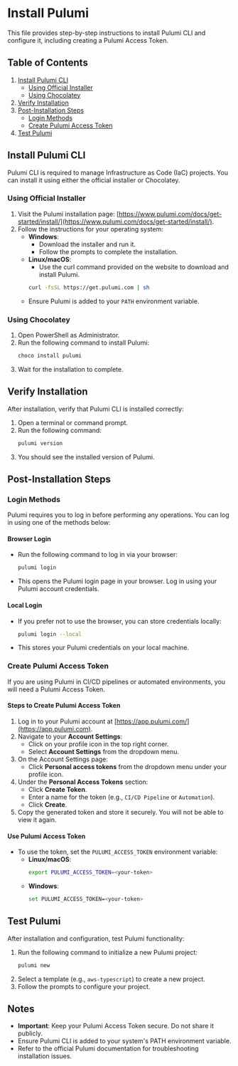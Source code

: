 # Install Pulumi

This file provides step-by-step instructions to install Pulumi CLI and configure it, including creating a Pulumi Access Token.

## Table of Contents
1. [Install Pulumi CLI](#install-pulumi-cli)
    - [Using Official Installer](#using-official-installer)
    - [Using Chocolatey](#using-chocolatey)
2. [Verify Installation](#verify-installation)
3. [Post-Installation Steps](#post-installation-steps)
    - [Login Methods](#login-methods)
    - [Create Pulumi Access Token](#create-pulumi-access-token)
4. [Test Pulumi](#test-pulumi)

## Install Pulumi CLI

Pulumi CLI is required to manage Infrastructure as Code (IaC) projects. You can install it using either the official installer or Chocolatey.

### Using Official Installer
1. Visit the Pulumi installation page: [https://www.pulumi.com/docs/get-started/install/](https://www.pulumi.com/docs/get-started/install/).
2. Follow the instructions for your operating system:
   - **Windows**:
     - Download the installer and run it.
     - Follow the prompts to complete the installation.
   - **Linux/macOS**:
     - Use the curl command provided on the website to download and install Pulumi.
     ```bash
     curl -fsSL https://get.pulumi.com | sh
     ```
   - Ensure Pulumi is added to your `PATH` environment variable.

### Using Chocolatey
1. Open PowerShell as Administrator.
2. Run the following command to install Pulumi:
   ```bash
   choco install pulumi
   ```
3. Wait for the installation to complete.

## Verify Installation

After installation, verify that Pulumi CLI is installed correctly:
1. Open a terminal or command prompt.
2. Run the following command:
   ```bash
   pulumi version
   ```
3. You should see the installed version of Pulumi.

## Post-Installation Steps

### Login Methods
Pulumi requires you to log in before performing any operations. You can log in using one of the methods below:

#### Browser Login
- Run the following command to log in via your browser:
  ```bash
  pulumi login
  ```
- This opens the Pulumi login page in your browser. Log in using your Pulumi account credentials.

#### Local Login
- If you prefer not to use the browser, you can store credentials locally:
  ```bash
  pulumi login --local
  ```
- This stores your Pulumi credentials on your local machine.

### Create Pulumi Access Token

If you are using Pulumi in CI/CD pipelines or automated environments, you will need a Pulumi Access Token.

#### Steps to Create Pulumi Access Token
1. Log in to your Pulumi account at [https://app.pulumi.com/](https://app.pulumi.com).
2. Navigate to your **Account Settings**:
   - Click on your profile icon in the top right corner.
   - Select **Account Settings** from the dropdown menu.
3. On the Account Settings page:
   - Click **Personal access tokens** from the dropdown menu under your profile icon.
4. Under the **Personal Access Tokens** section:
   - Click **Create Token**.
   - Enter a name for the token (e.g., `CI/CD Pipeline` or `Automation`).
   - Click **Create**.
5. Copy the generated token and store it securely. You will not be able to view it again.

#### Use Pulumi Access Token
- To use the token, set the `PULUMI_ACCESS_TOKEN` environment variable:
  - **Linux/macOS**:
    ```bash
    export PULUMI_ACCESS_TOKEN=<your-token>
    ```
  - **Windows**:
    ```bash
    set PULUMI_ACCESS_TOKEN=<your-token>
    ```

## Test Pulumi

After installation and configuration, test Pulumi functionality:
1. Run the following command to initialize a new Pulumi project:
   ```bash
   pulumi new
   ```
2. Select a template (e.g., `aws-typescript`) to create a new project.
3. Follow the prompts to configure your project.

## Notes
- **Important**: Keep your Pulumi Access Token secure. Do not share it publicly.
- Ensure Pulumi CLI is added to your system's PATH environment variable.
- Refer to the official Pulumi documentation for troubleshooting installation issues.
